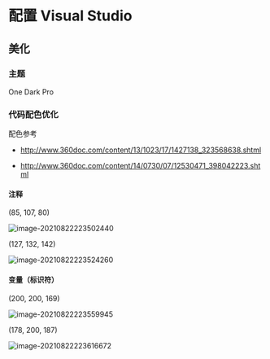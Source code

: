 # 配置 Visual Studio

## 美化

### 主题

One Dark Pro

### 代码配色优化

配色参考

- http://www.360doc.com/content/13/1023/17/1427138_323568638.shtml

- http://www.360doc.com/content/14/0730/07/12530471_398042223.shtml

#### 注释

(85, 107, 80)

![image-20210822223502440](https://markdown-1303167219.cos.ap-shanghai.myqcloud.com/image-20210822223502440.png)

(127, 132, 142)

![image-20210822223524260](https://markdown-1303167219.cos.ap-shanghai.myqcloud.com/image-20210822223524260.png)

#### 变量（标识符）

(200, 200, 169)

![image-20210822223559945](https://markdown-1303167219.cos.ap-shanghai.myqcloud.com/image-20210822223559945.png)

(178, 200, 187)

![image-20210822223616672](https://markdown-1303167219.cos.ap-shanghai.myqcloud.com/image-20210822223616672.png)